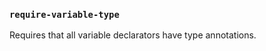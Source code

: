 ### `require-variable-type`

Requires that all variable declarators have type annotations.

<!-- assertions requireVariableType -->
